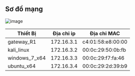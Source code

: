 ## Sơ đồ mạng

![image](https://github.com/user-attachments/assets/d57440dc-cd4e-41ba-a20a-6f56896fdde9)


|Thiết Bị|Địa chỉ ip|Địa chỉ MAC|
|--------|----------|-----------|
|gateway_R1|172.16.3.1|c4:01:58:e8:00:00|
|kali_linux|172.16.3.2|00:0c:29:50:0b:fb|
|windows_7_x64|172.16.3.3|00:0c:29:f7:fa:46|
|ubuntu_x64|172.16.3.4|00:0c:29:2d:39:b9|
